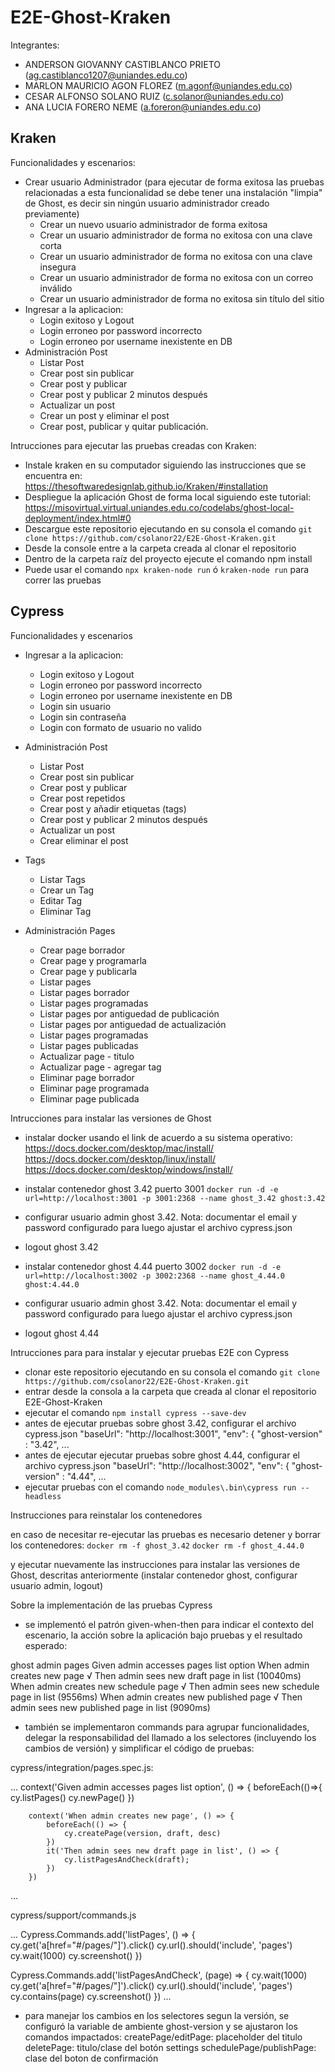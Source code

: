 ﻿# E2E-Ghost-Kraken
 
 Integrantes: 
 
 - ANDERSON GIOVANNY CASTIBLANCO PRIETO  (ag.castiblanco1207@uniandes.edu.co)
 - MARLON MAURICIO AGON FLOREZ  (m.agonf@uniandes.edu.co)
 - CESAR ALFONSO SOLANO RUIZ  (c.solanor@uniandes.edu.co)
 - ANA LUCIA FORERO NEME  (a.foreron@uniandes.edu.co)

Kraken
------

Funcionalidades y escenarios:
  - Crear usuario Administrador (para ejecutar de forma exitosa las pruebas relacionadas a esta funcionalidad se debe tener una instalación "limpia" de Ghost, es decir sin ningún usuario administrador creado previamente)
      - Crear un nuevo usuario administrador de forma exitosa
      - Crear un usuario administrador de forma no exitosa con una clave corta
      - Crear un usuario administrador de forma no exitosa con una clave insegura
      - Crear un usuario administrador de forma no exitosa con un correo inválido
      - Crear un usuario administrador de forma no exitosa sin título del sitio
  - Ingresar a la aplicacion:
      - Login exitoso y Logout
      - Login erroneo por password incorrecto
      - Login erroneo por username inexistente en DB
  - Administración Post
      - Listar Post
      - Crear post sin publicar
      - Crear post y publicar
      - Crear post y publicar 2 minutos después
      - Actualizar un post
      - Crear un post y eliminar el post
      - Crear post, publicar y quitar publicación.


Intrucciones para ejecutar las pruebas creadas con Kraken:
  - Instale kraken en su computador siguiendo las instrucciones que se encuentra en: https://thesoftwaredesignlab.github.io/Kraken/#installation
  - Despliegue la aplicación Ghost de forma local siguiendo este tutorial: https://misovirtual.virtual.uniandes.edu.co/codelabs/ghost-local-deployment/index.html#0
  - Descargue este repositorio ejecutando en su consola el comando `git clone https://github.com/csolanor22/E2E-Ghost-Kraken.git`
  - Desde la console entre a la carpeta creada al clonar el repositorio
  - Dentro de la carpeta raíz del proyecto ejecute el comando npm install
  - Puede usar el comando `npx kraken-node run` ó `kraken-node run` para correr las pruebas

Cypress
-------

Funcionalidades y escenarios
  - Ingresar a la aplicacion:
      - Login exitoso y Logout
      - Login erroneo por password incorrecto
      - Login erroneo por username inexistente en DB
      - Login sin usuario 
      - Login sin contraseña
      - Login con formato de usuario no valido

  - Administración Post
     - Listar Post
     - Crear post sin publicar
     - Crear post y publicar
     - Crear post repetidos
     - Crear post y añadir etiquetas (tags)
     - Crear post y publicar 2 minutos después
     - Actualizar un post
     - Crear eliminar el post

   - Tags
     - Listar Tags
     - Crear un Tag
     - Editar Tag
     - Eliminar Tag

  - Administración Pages
     - Crear page borrador
     - Crear page y programarla
     - Crear page y publicarla
     - Listar pages
     - Listar pages borrador
     - Listar pages programadas
     - Listar pages por antiguedad de publicación
     - Listar pages por antiguedad de actualización
     - Listar pages programadas
     - Listar pages publicadas
     - Actualizar page - titulo
     - Actualizar page - agregar tag
     - Eliminar page borrador
     - Eliminar page programada
     - Eliminar page publicada


Intrucciones para instalar las versiones de Ghost

- instalar docker usando el link de acuerdo a su sistema operativo: 
  https://docs.docker.com/desktop/mac/install/
  https://docs.docker.com/desktop/linux/install/
  https://docs.docker.com/desktop/windows/install/

- instalar contenedor ghost 3.42 puerto 3001
`docker run -d -e url=http://localhost:3001 -p 3001:2368 --name ghost_3.42 ghost:3.42`
- configurar usuario admin ghost 3.42. Nota: documentar el email y password configurado para luego ajustar el archivo cypress.json
- logout ghost 3.42

- instalar contenedor ghost 4.44 puerto 3002
`docker run -d -e url=http://localhost:3002 -p 3002:2368 --name ghost_4.44.0 ghost:4.44.0`
- configurar usuario admin ghost 3.42. Nota: documentar el email y password configurado para luego ajustar el archivo cypress.json
- logout ghost 4.44


Intrucciones para para instalar y ejecutar pruebas E2E con Cypress

  - clonar este repositorio ejecutando en su consola el comando `git clone https://github.com/csolanor22/E2E-Ghost-Kraken.git` 
  - entrar desde la consola a la carpeta que creada al clonar el repositorio E2E-Ghost-Kraken
  - ejecutar el comando `npm install cypress --save-dev` 
  - antes de ejecutar pruebas sobre ghost 3.42, configurar el archivo cypress.json
    "baseUrl": "http://localhost:3001",
    "env": {
      "ghost-version" : "3.42",
      ...
  - antes de ejecutar ejecutar pruebas sobre ghost 4.44, configurar el archivo cypress.json
    "baseUrl": "http://localhost:3002",
    "env": {
      "ghost-version" : "4.44",
      ...
  - ejecutar pruebas con el comando `node_modules\.bin\cypress run --headless`


Instrucciones para reinstalar los contenedores 

  en caso de necesitar re-ejecutar las pruebas es necesario detener y borrar los contenedores: 
  `docker rm -f ghost_3.42`
  `docker rm -f ghost_4.44.0`
  
  y ejecutar nuevamente las instrucciones para instalar las versiones de Ghost, descritas anteriormente (instalar contenedor ghost, configurar usuario admin, logout)


Sobre la implementación de las pruebas Cypress 

  - se implementó el patrón given-when-then para indicar el contexto del escenario, la acción sobre la aplicación bajo pruebas y el resultado esperado:

 ghost admin pages
    Given admin accesses pages list option
      When admin creates new page
        √ Then admin sees new draft page in list (10040ms)
      When admin creates new schedule page
        √ Then admin sees new schedule page in list (9556ms)
      When admin creates new published page
        √ Then admin sees new published page in list (9090ms)

  - también se implementaron commands para agrupar funcionalidades, delegar la responsabilidad del llamado a los selectores (incluyendo los cambios de versión) y simplificar el código de pruebas: 

  cypress/integration/pages.spec.js:

...
	context('Given admin accesses pages list option', () => {
		beforeEach(()=>{
			cy.listPages()
			cy.newPage()
		})		

		context('When admin creates new page', () => {
			beforeEach(() => {
				cy.createPage(version, draft, desc)
			})  
			it('Then admin sees new draft page in list', () => {
				cy.listPagesAndCheck(draft);
			})
		})
...

  cypress/support/commands.js

...
Cypress.Commands.add('listPages', () => {
    cy.get('a[href="#/pages/"]').click()
    cy.url().should('include', 'pages')
    cy.wait(1000)
    cy.screenshot()
})

Cypress.Commands.add('listPagesAndCheck', (page) => {
    cy.wait(1000)
    cy.get('a[href="#/pages/"]').click()
    cy.url().should('include', 'pages')
    cy.contains(page)
    cy.screenshot()
})
...

  - para manejar los cambios en los selectores segun la versión, se configuró la variable de ambiente ghost-version y se ajustaron los comandos impactados:
  createPage/editPage: placeholder del titulo
  deletePage: titulo/clase del botón settings
  schedulePage/publishPage: clase del boton de confirmación
